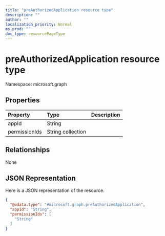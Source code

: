 ```yaml
---
title: "preAuthorizedApplication resource type"
description: ""
author: ""
localization_priority: Normal
ms.prod: ""
doc_type: resourcePageType
---
```


# preAuthorizedApplication resource type


Namespace: microsoft.graph



## Properties
|Property|Type|Description|
|:---|:---|:---|
|appId|String||
|permissionIds|String collection||

## Relationships
None

## JSON Representation
Here is a JSON representation of the resource.
<!-- {
  "blockType": "resource",
  "@odata.type": "microsoft.graph.preAuthorizedApplication"
}
-->
``` json
{
  "@odata.type": "#microsoft.graph.preAuthorizedApplication",
  "appId": "String",
  "permissionIds": [
    "String"
  ]
}
```

